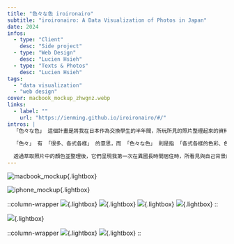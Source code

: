 ```yaml
---
title: "色々な色 iroironairo"
subtitle: "iroironairo: A Data Visualization of Photos in Japan"
date: 2024
infos:
  - type: "Client"
    desc: "Side project"
  - type: "Web Design"
    desc: "Lucien Hsieh"
  - type: "Texts & Photos"
    desc: "Lucien Hsieh"
tags:
  - "data visualization"
  - "web design"
cover: macbook_mockup_zhwgnz.webp
links:
  - label: ""
    url: "https://ienming.github.io/iroironairo/#/"
intros: |
  「色々な色」 這個計畫是將我在日本作為交換學生的半年間，所玩所見的照片整理起來的資料視覺化作品。

  「色々」 有 「很多、各式各樣」 的意思，而 「色々な色」 則是指 「各式各樣的色彩、色彩斑斕」。 起初這個詞是在神戶大學「中級會話」課程的期中考中，自我介紹時無意間講出來的詞。因為發音很有趣、有某種回文的韻味，於是有了以顏色為主題紀錄交換生活的想法。
  
  透過萃取照片中的顏色並整理後，它們呈現我第一次在異國長時間居住時，所看見與自己背景的差異。也代表我所喜歡，且一直注視的那些重複的主題和色彩，構成我留學生活的記憶。
---
```


![macbook_mockup](macbook_mockup_zhwgnz.webp){.lightbox}

![iphone_mockup](iphone_mockups_xizeti.webp){.lightbox}

::column-wrapper
![](display_5_h8x06r.webp){.lightbox}
![](display_1_o285xq.webp){.lightbox}
![](display_3_vupzxl.webp){.lightbox}
![](display_0_fpclx5.webp){.lightbox}
::

![](all_0_qjuhni.webp){.lightbox}

::column-wrapper
![](specific_day_0_rxfikk.webp){.lightbox}
![](specific_day_1_ifjqyh.webp){.lightbox}
::